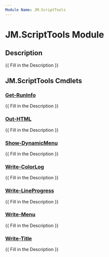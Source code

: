 ```yaml
---
Module Name: JM.ScriptTools
---
```


# JM.ScriptTools Module
## Description
{{ Fill in the Description }}

## JM.ScriptTools Cmdlets
### [Get-RunInfo](Get-RunInfo.md)
{{ Fill in the Description }}

### [Out-HTML](Out-HTML.md)
{{ Fill in the Description }}

### [Show-DynamicMenu](Show-DynamicMenu.md)
{{ Fill in the Description }}

### [Write-ColorLog](Write-ColorLog.md)
{{ Fill in the Description }}

### [Write-LineProgress](Write-LineProgress.md)
{{ Fill in the Description }}

### [Write-Menu](Write-Menu.md)
{{ Fill in the Description }}

### [Write-Title](Write-Title.md)
{{ Fill in the Description }}


